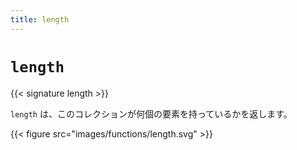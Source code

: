 ```yaml
---
title: length
---
```


# `length`

{{< signature length >}}

`length` は、このコレクションが何個の要素を持っているかを返します。

{{< figure src="images/functions/length.svg" >}}
